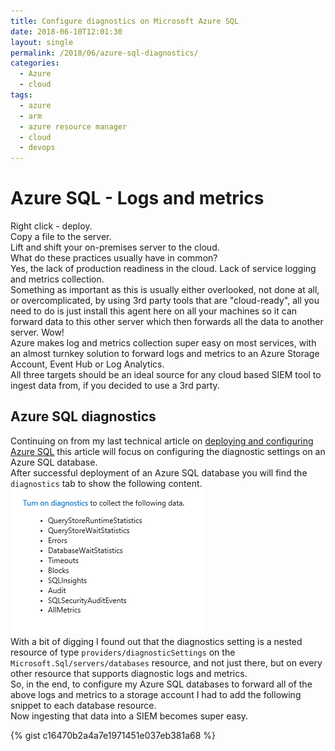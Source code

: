 ```yaml
---
title: Configure diagnostics on Microsoft Azure SQL
date: 2018-06-10T12:01:30
layout: single
permalink: /2018/06/azure-sql-diagnostics/
categories:
  - Azure
  - cloud
tags:
  - azure
  - arm
  - azure resource manager
  - cloud
  - devops
---
```


# Azure SQL - Logs and metrics

Right click - deploy. <br>
Copy a file to the server. <br>
Lift and shift your on-premises server to the cloud. <br>
What do these practices usually have in common? <br>
Yes, the lack of production readiness in the cloud. Lack of service logging and metrics collection. <br>
Something as important as this is usually either overlooked, not done at all, or overcomplicated, by using 3rd party tools that are "cloud-ready", all you need to do is just install this agent here on all your machines so it can forward data to this other server which then forwards all the data to another server. Wow! <br>
Azure makes log and metrics collection super easy on most services, with an almost turnkey solution to forward logs and metrics to an Azure Storage Account, Event Hub or Log Analytics. <br>
All three targets should be an ideal source for any cloud based SIEM tool to ingest data from, if you decided to use a 3rd party.

## Azure SQL diagnostics

Continuing on from my last technical article on [deploying and configuring Azure SQL](/2018/05/azure-arm-sql/) this article will focus on configuring the diagnostic settings on an Azure SQL database. <br>
After successful deployment of an Azure SQL database you will find the `diagnostics` tab to show the following content.
<br>
![azure-sql-diagnostics](/media/2018/06/logs_metrics.png)
<br>
With a bit of digging I found out that the diagnostics setting is a nested resource of type `providers/diagnosticSettings` on the `Microsoft.Sql/servers/databases` resource, and not just there, but on every other resource that supports diagnostic logs and metrics. <br>
So, in the end, to configure my Azure SQL databases to forward all of the above logs and metrics to a storage account I had to add the following snippet to each database resource. <br>
Now ingesting that data into a SIEM becomes super easy.

{% gist c16470b2a4a7e1971451e037eb381a68 %}